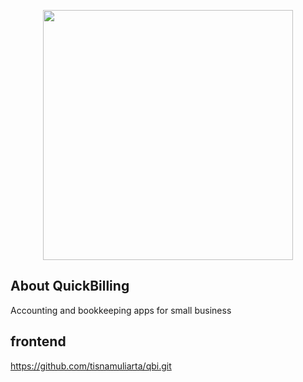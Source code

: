<p align="center"><a href="https://laravel.com" target="_blank"><img src="https://raw.githubusercontent.com/tisnamuliarta/quickbilling/main/public/files/logo/quickbilling-circle.png" width="400"></a></p>

## About QuickBilling

Accounting and bookkeeping apps for small business

## frontend
https://github.com/tisnamuliarta/qbi.git

